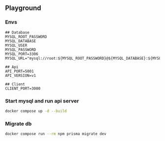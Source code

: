 ## Playground

### Envs
```
## Database
MYSQL_ROOT_PASSWORD
MYSQL_DATABASE
MYSQL_USER
MYSQL_PASSWORD
MYSQL_PORT=3306
MYSQL_URL="mysql://root:${MYSQL_ROOT_PASSWORD}@${MYSQL_DATABASE}:${MYSQL_PORT}/${MYSQL_DATABASE}"

## Api
API_PORT=5001
API_VERSION=v1

## Client
CLIENT_PORT=3000
```

### Start mysql and run api server
```bash 
docker compose up -d --build
```

### Migrate db
```bash
docker compose run --rm npm prisma migrate dev
```